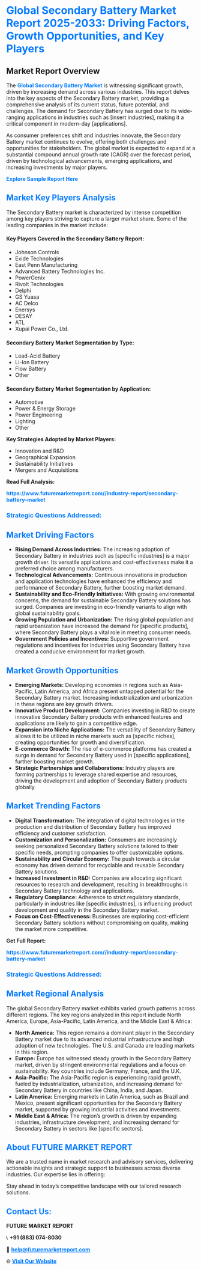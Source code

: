 <h1 style="color: #007BFF;">Global Secondary Battery Market Report 2025-2033: Driving Factors, Growth Opportunities, and Key Players</h1>

<section id="overview">
<h2>Market Report Overview</h2>
<p>The <a href="https://www.futuremarketreport.com//industry-report/secondary-battery-market" style="color: #007BFF; text-decoration: none;"><strong>Global Secondary Battery Market</strong></a> is witnessing significant growth, driven by increasing demand across various industries. This report delves into the key aspects of the Secondary Battery market, providing a comprehensive analysis of its current status, future potential, and challenges. The demand for Secondary Battery has surged due to its wide-ranging applications in industries such as [insert industries], making it a critical component in modern-day [applications].</p>
<p>As consumer preferences shift and industries innovate, the Secondary Battery market continues to evolve, offering both challenges and opportunities for stakeholders. The global market is expected to expand at a substantial compound annual growth rate (CAGR) over the forecast period, driven by technological advancements, emerging applications, and increasing investments by major players.</p>
</section>

<section id="overview">
<p><a href="https://www.futuremarketreport.com//request-sample/reportId=86745" style="color: #007BFF; text-decoration: none;"><strong>Explore Sample Report Here</strong></a></p>
</section>

<section id="key-players">
<h2 style="color: #007BFF;">Market Key Players Analysis</h2>
<p>The Secondary Battery market is characterized by intense competition among key players striving to capture a larger market share. Some of the leading companies in the market include:</p>
<h4>Key Players Covered in the Secondary Battery Report:</h4>
<ul><li>Johnson Controls</li><li>Exide Technologies</li><li>East Penn Manufacturing</li><li>Advanced Battery Technologies Inc.</li><li>PowerGenix</li><li>Rivolt Technologies</li><li>Delphi</li><li>GS Yuasa</li><li>AC Delco</li><li>Enersys</li><li>DESAY</li><li>ATL</li><li>Xupai Power Co., Ltd.</li></ul>
<h4>Secondary Battery Market Segmentation by Type:</h4>
<ul><li>Lead-Acid Battery</li><li>Li-Ion Battery</li><li>Flow Battery</li><li>Other</li></ul>

<h4>Secondary Battery Market Segmentation by Application:</h4>
<ul><li>Automotive</li><li>Power &amp; Energy Storage</li><li>Power Engineering</li><li>Lighting</li><li>Other</li></ul>
<p><strong>Key Strategies Adopted by Market Players:</strong></p>
<ul>
<li>Innovation and R&D</li>
<li>Geographical Expansion</li>
<li>Sustainability Initiatives</li>
<li>Mergers and Acquisitions</li>
</ul>
</section>

<section>
<p><strong>Read Full Analysis: </strong></p><a href="https://www.futuremarketreport.com//industry-report/secondary-battery-market" style="color: #007BFF; text-decoration: none;"><strong>https://www.futuremarketreport.com//industry-report/secondary-battery-market</strong></a>
<h3 style="color: #007BFF;">Strategic Questions Addressed:</h3>
</section>

<section id="driving-factors">
<h2 style="color: #007BFF;">Market Driving Factors</h2>
<ul>
<li><strong>Rising Demand Across Industries:</strong> The increasing adoption of Secondary Battery in industries such as [specific industries] is a major growth driver. Its versatile applications and cost-effectiveness make it a preferred choice among manufacturers.</li>
<li><strong>Technological Advancements:</strong> Continuous innovations in production and application technologies have enhanced the efficiency and performance of Secondary Battery, further boosting market demand.</li>
<li><strong>Sustainability and Eco-Friendly Initiatives:</strong> With growing environmental concerns, the demand for sustainable Secondary Battery solutions has surged. Companies are investing in eco-friendly variants to align with global sustainability goals.</li>
<li><strong>Growing Population and Urbanization:</strong> The rising global population and rapid urbanization have increased the demand for [specific products], where Secondary Battery plays a vital role in meeting consumer needs.</li>
<li><strong>Government Policies and Incentives:</strong> Supportive government regulations and incentives for industries using Secondary Battery have created a conducive environment for market growth.</li>
</ul>
</section>

<section id="growth-opportunities">
<h2 style="color: #007BFF;">Market Growth Opportunities</h2>
<ul>
<li><strong>Emerging Markets:</strong> Developing economies in regions such as Asia-Pacific, Latin America, and Africa present untapped potential for the Secondary Battery market. Increasing industrialization and urbanization in these regions are key growth drivers.</li>
<li><strong>Innovative Product Development:</strong> Companies investing in R&D to create innovative Secondary Battery products with enhanced features and applications are likely to gain a competitive edge.</li>
<li><strong>Expansion into Niche Applications:</strong> The versatility of Secondary Battery allows it to be utilized in niche markets such as [specific niches], creating opportunities for growth and diversification.</li>
<li><strong>E-commerce Growth:</strong> The rise of e-commerce platforms has created a surge in demand for Secondary Battery used in [specific applications], further boosting market growth.</li>
<li><strong>Strategic Partnerships and Collaborations:</strong> Industry players are forming partnerships to leverage shared expertise and resources, driving the development and adoption of Secondary Battery products globally.</li>
</ul>
</section>

<section id="trending-factors">
<h2 style="color: #007BFF;">Market Trending Factors</h2>
<ul>
<li><strong>Digital Transformation:</strong> The integration of digital technologies in the production and distribution of Secondary Battery has improved efficiency and customer satisfaction.</li>
<li><strong>Customization and Personalization:</strong> Consumers are increasingly seeking personalized Secondary Battery solutions tailored to their specific needs, prompting companies to offer customizable options.</li>
<li><strong>Sustainability and Circular Economy:</strong> The push towards a circular economy has driven demand for recyclable and reusable Secondary Battery solutions.</li>
<li><strong>Increased Investment in R&D:</strong> Companies are allocating significant resources to research and development, resulting in breakthroughs in Secondary Battery technology and applications.</li>
<li><strong>Regulatory Compliance:</strong> Adherence to strict regulatory standards, particularly in industries like [specific industries], is influencing product development and quality in the Secondary Battery market.</li>
<li><strong>Focus on Cost-Effectiveness:</strong> Businesses are exploring cost-efficient Secondary Battery solutions without compromising on quality, making the market more competitive.</li>
</ul>
</section>

<section>
<p><strong>Get Full Report: </strong></p><a href="https://www.futuremarketreport.com//industry-report/secondary-battery-market" style="color: #007BFF; text-decoration: none;"><strong>https://www.futuremarketreport.com//industry-report/secondary-battery-market</strong></a>
<h3 style="color: #007BFF;">Strategic Questions Addressed:</h3>
</section>


<section id="regional-analysis">
<h2 style="color: #007BFF;">Market Regional Analysis</h2>
<p>The global Secondary Battery market exhibits varied growth patterns across different regions. The key regions analyzed in this report include North America, Europe, Asia-Pacific, Latin America, and the Middle East & Africa:</p>
<ul>
<li><strong>North America:</strong> This region remains a dominant player in the Secondary Battery market due to its advanced industrial infrastructure and high adoption of new technologies. The U.S. and Canada are leading markets in this region.</li>
<li><strong>Europe:</strong> Europe has witnessed steady growth in the Secondary Battery market, driven by stringent environmental regulations and a focus on sustainability. Key countries include Germany, France, and the U.K.</li>
<li><strong>Asia-Pacific:</strong> The Asia-Pacific region is experiencing rapid growth, fueled by industrialization, urbanization, and increasing demand for Secondary Battery in countries like China, India, and Japan.</li>
<li><strong>Latin America:</strong> Emerging markets in Latin America, such as Brazil and Mexico, present significant opportunities for the Secondary Battery market, supported by growing industrial activities and investments.</li>
<li><strong>Middle East & Africa:</strong> The region’s growth is driven by expanding industries, infrastructure development, and increasing demand for Secondary Battery in sectors like [specific sectors].</li>
</ul>
</section>

<footer>
<h2 style="color: #007BFF;">About FUTURE MARKET REPORT</h2>
<p>We are a trusted name in market research and advisory services, delivering actionable insights and strategic support to businesses across diverse industries. Our expertise lies in offering:</p>

<p>Stay ahead in today’s competitive landscape with our tailored research solutions.</p>

<h2 style="color: #007BFF;">Contact Us:</h2>
<p><strong>FUTURE MARKET REPORT</strong></p>
<p>📞 <strong>+91 (883) 074-8030</strong></p>
<p>📧 <strong><a href="mailto:help@futuremarketreport.com" style="color: #007BFF;">help@futuremarketreport.com</a></strong></p>
<p>🌐 <strong><a href="https://www.futuremarketreport.com/" style="color: #007BFF;">Visit Our Website</a></strong></p>
</footer>